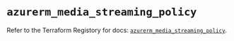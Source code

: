 # `azurerm_media_streaming_policy`

Refer to the Terraform Registory for docs: [`azurerm_media_streaming_policy`](https://www.terraform.io/docs/providers/azurerm/r/media_streaming_policy).
